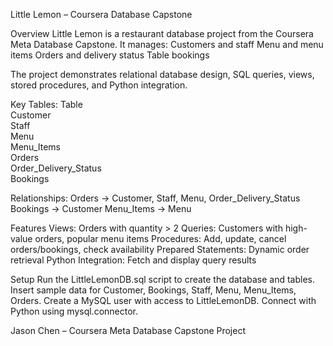 Little Lemon – Coursera Database Capstone

Overview
Little Lemon is a restaurant database project from the Coursera Meta Database Capstone. It manages: 
    Customers and staff
    Menu and menu items
    Orders and delivery status
    Table bookings

The project demonstrates relational database design, SQL queries, views, stored procedures, and Python integration.

Key Tables:
    Table	
    Customer	
    Staff	
    Menu	
    Menu_Items	
    Orders	
    Order_Delivery_Status	
    Bookings	


Relationships:
    Orders → Customer, Staff, Menu, Order_Delivery_Status
    Bookings → Customer
    Menu_Items → Menu

Features
    Views: Orders with quantity > 2
    Queries: Customers with high-value orders, popular menu items
    Procedures: Add, update, cancel orders/bookings, check availability
    Prepared Statements: Dynamic order retrieval
    Python Integration: Fetch and display query results

Setup
    Run the LittleLemonDB.sql script to create the database and tables.
    Insert sample data for Customer, Bookings, Staff, Menu, Menu_Items, Orders.
    Create a MySQL user with access to LittleLemonDB.
    Connect with Python using mysql.connector.

Jason Chen – Coursera Meta Database Capstone Project